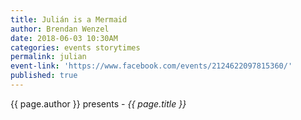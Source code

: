 ```yaml
---
title: Julián is a Mermaid
author: Brendan Wenzel
date: 2018-06-03 10:30AM
categories: events storytimes
permalink: julian
event-link: 'https://www.facebook.com/events/2124622097815360/'
published: true
---
```

{{ page.author }} presents - *{{ page.title }}*

